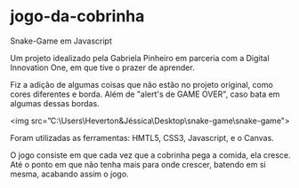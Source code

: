 # jogo-da-cobrinha

Snake-Game em Javascript

Um projeto idealizado pela Gabriela Pinheiro em parceria com a Digital Innovation One, em que tive o prazer de aprender.

Fiz a adição de algumas coisas que não estão no projeto original, como cores diferentes e borda. Além de "alert's de GAME OVER", caso bata em algumas dessas bordas.

<img src=”C:\Users\Heverton&Jéssica\Desktop\snake-game\snake-game">

Foram utilizadas as ferramentas: HMTL5, CSS3, Javascript, e o Canvas.

O jogo consiste em que cada vez que a cobrinha pega a comida, ela cresce. Até o ponto em que não tenha mais para onde crescer, batendo em si mesma, acabando assim o jogo.


